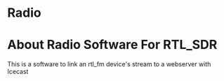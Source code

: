 <p align="center">
<h1>Radio</h1>
</p>

# About Radio Software For RTL_SDR
This is a software to link an rtl_fm device's stream to a webserver with Icecast 